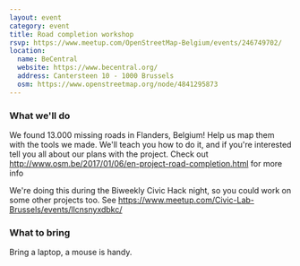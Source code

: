 ```yaml
---
layout: event
category: event
title: Road completion workshop
rsvp: https://www.meetup.com/OpenStreetMap-Belgium/events/246749702/
location:
  name: BeCentral
  website: https://www.becentral.org/
  address: Cantersteen 10 - 1000 Brussels
  osm: https://www.openstreetmap.org/node/4841295873
---
```


### What we'll do

We found 13.000 missing roads in Flanders, Belgium! Help us map them with the tools we made. We'll teach you how to do it, and if you're interested tell you all about our plans with the project.
Check out <http://www.osm.be/2017/01/06/en-project-road-completion.html> for more info

We're doing this during the Biweekly Civic Hack night, so you could work on some other projects too. See <https://www.meetup.com/Civic-Lab-Brussels/events/llcnsnyxdbkc/>

### What to bring

Bring a laptop, a mouse is handy.
